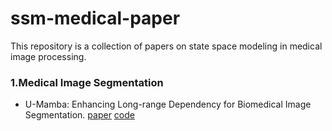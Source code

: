 # ssm-medical-paper

This repository is a collection of papers on state space modeling in medical image processing.
### 1.Medical Image Segmentation
- U-Mamba: Enhancing Long-range Dependency for Biomedical Image Segmentation. [paper](https://arxiv.org/pdf/2401.04722) [code](https://github.com/bowang-lab/U-Mamba)


